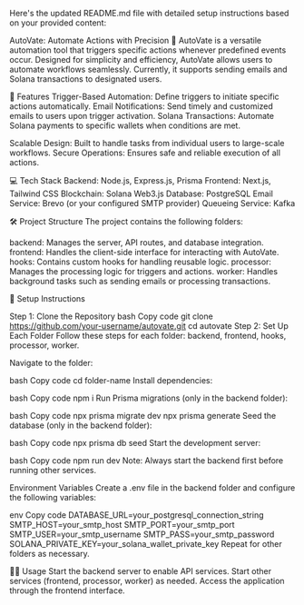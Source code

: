 
Here's the updated README.md file with detailed setup instructions based on your provided content:

AutoVate: Automate Actions with Precision 🚀
AutoVate is a versatile automation tool that triggers specific actions whenever predefined events occur. Designed for simplicity and efficiency, AutoVate allows users to automate workflows seamlessly. Currently, it supports sending emails and Solana transactions to designated users.

🌟 Features
Trigger-Based Automation: Define triggers to initiate specific actions automatically.
Email Notifications: Send timely and customized emails to users upon trigger activation.
Solana Transactions: Automate Solana payments to specific wallets when conditions are met.

Scalable Design: Built to handle tasks from individual users to large-scale workflows.
Secure Operations: Ensures safe and reliable execution of all actions.

💻 Tech Stack
Backend: Node.js, Express.js, Prisma
Frontend: Next.js, Tailwind CSS
Blockchain: Solana Web3.js
Database: PostgreSQL
Email Service: Brevo (or your configured SMTP provider)
Queueing Service: Kafka

🛠️ Project Structure
The project contains the following folders:

backend: Manages the server, API routes, and database integration.
frontend: Handles the client-side interface for interacting with AutoVate.
hooks: Contains custom hooks for handling reusable logic.
processor: Manages the processing logic for triggers and actions.
worker: Handles background tasks such as sending emails or processing transactions.

📖 Setup Instructions

Step 1: Clone the Repository
bash
Copy code
git clone https://github.com/your-username/autovate.git
cd autovate
Step 2: Set Up Each Folder
Follow these steps for each folder: backend, frontend, hooks, processor, worker.

Navigate to the folder:

bash
Copy code
cd folder-name
Install dependencies:

bash
Copy code
npm i
Run Prisma migrations (only in the backend folder):

bash
Copy code
npx prisma migrate dev
npx prisma generate
Seed the database (only in the backend folder):

bash
Copy code
npx prisma db seed
Start the development server:

bash
Copy code
npm run dev
Note: Always start the backend first before running other services.

Environment Variables
Create a .env file in the backend folder and configure the following variables:

env
Copy code
DATABASE_URL=your_postgresql_connection_string
SMTP_HOST=your_smtp_host
SMTP_PORT=your_smtp_port
SMTP_USER=your_smtp_username
SMTP_PASS=your_smtp_password
SOLANA_PRIVATE_KEY=your_solana_wallet_private_key
Repeat for other folders as necessary.

🏃‍♂️ Usage
Start the backend server to enable API services.
Start other services (frontend, processor, worker) as needed.
Access the application through the frontend interface.
